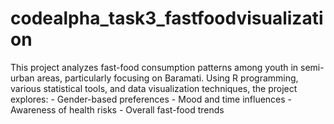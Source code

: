 # codealpha_task3_fastfoodvisualization
This project analyzes fast-food consumption patterns among youth in semi-urban areas, particularly focusing on Baramati.   Using R programming, various statistical tools, and data visualization techniques, the project explores:  - Gender-based preferences   - Mood and time influences   - Awareness of health risks   - Overall fast-food trends
